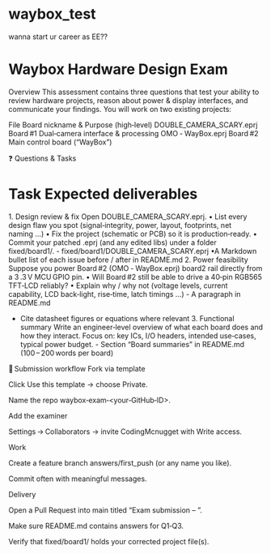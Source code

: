 # waybox_test
wanna start ur career as EE??

# Waybox Hardware Design Exam
Overview
This assessment contains three questions that test your ability to review hardware projects, reason about power & display interfaces, and communicate your findings.
You will work on two existing projects:

File	Board nickname & Purpose (high‑level)
DOUBLE_CAMERA_SCARY.eprj	Board #1	Dual‑camera interface & processing
OMO ‑ WayBox.eprj	Board #2	Main control board (“WayBox”)

❓ Questions & Tasks
#	Task	Expected deliverables
1. Design review & fix	Open DOUBLE_CAMERA_SCARY.eprj.
• List every design flaw you spot (signal‑integrity, power, layout, footprints, net naming …)
• Fix the project (schematic or PCB) so it is production‑ready.
• Commit your patched .eprj (and any edited libs) under a folder fixed/board1/.	- fixed/board1/DOUBLE_CAMERA_SCARY.eprj
•A Markdown bullet list of each issue before / after in README.md
2. Power feasibility	Suppose you power Board #2 (OMO ‑ WayBox.eprj) board2 rail directly from a 3 .3 V MCU GPIO pin.
• Will Board #2 still be able to drive a 40‑pin RGB565 TFT‑LCD reliably?
• Explain why / why not (voltage levels, current capability, LCD back‑light, rise‑time, latch timings …)	- A paragraph in README.md
- Cite datasheet figures or equations where relevant
3. Functional summary	Write an engineer‑level overview of what each board does and how they interact. Focus on: key ICs, I/O headers, intended use‑cases, typical power budget.	- Section “Board summaries” in README.md (100 – 200 words per board)

🚀 Submission workflow
Fork via template

Click Use this template → choose Private.

Name the repo waybox‑exam‑<your‑GitHub‑ID>.

Add the examiner

Settings → Collaborators → invite CodingMcnugget with Write access.

Work

Create a feature branch answers/first_push (or any name you like).

Commit often with meaningful messages.

Delivery

Open a Pull Request into main titled “Exam submission – <your name>”.

Make sure README.md contains answers for Q1‑Q3.

Verify that fixed/board1/ holds your corrected project file(s).
